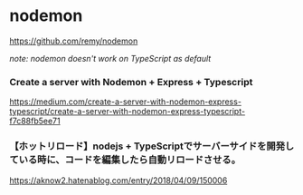 # nodemon
https://github.com/remy/nodemon

*note: nodemon doesn't work on TypeScript as default*  

### Create a server with Nodemon + Express + Typescript
https://medium.com/create-a-server-with-nodemon-express-typescript/create-a-server-with-nodemon-express-typescript-f7c88fb5ee71

### 【ホットリロード】nodejs + TypeScriptでサーバーサイドを開発している時に、コードを編集したら自動リロードさせる。
https://aknow2.hatenablog.com/entry/2018/04/09/150006
